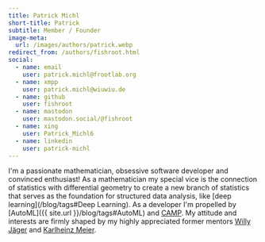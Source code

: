 ```yaml
---
title: Patrick Michl
short-title: Patrick
subtitle: Member / Founder
image-meta:
  url: /images/authors/patrick.webp
redirect_from: /authors/fishroot.html
social:
  - name: email
    user: patrick.michl@frootlab.org
  - name: xmpp
    user: patrick.michl@wiuwiu.de
  - name: github
    user: fishroot
  - name: mastodon
    user: mastodon.social/@fishroot
  - name: xing
    user: Patrick_Michl6
  - name: linkedin
    user: patrick-michl
---
```


I'm a passionate mathematician, obsessive software developer and convinced
enthusiast! As a mathematician my special vice is the connection of statistics
with differential geometry to create a new branch of
statistics that serves as the foundation for
structured data analysis, like [deep learning](/blog/tags#Deep Learning). As a
developer I'm propelled by [AutoML]({{ site.url }}/blog/tags#AutoML) and
[CAMP](/blog/tags#CAMP). My attitude and interests are firmly shaped by my
highly appreciated former mentors [Willy
Jäger](https://de.wikipedia.org/wiki/Willi_J%C3%A4ger) and [Karlheinz
Meier](https://de.wikipedia.org/wiki/Karlheinz_Meier).
